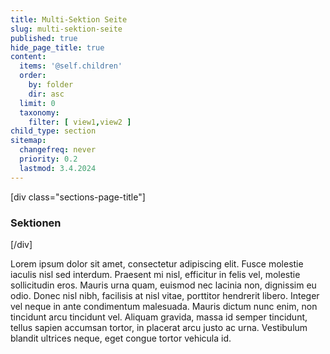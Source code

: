 ```yaml
---
title: Multi-Sektion Seite
slug: multi-sektion-seite
published: true
hide_page_title: true
content:
  items: '@self.children'
  order:
    by: folder
    dir: asc
  limit: 0
  taxonomy:
    filter: [ view1,view2 ]
child_type: section
sitemap:
  changefreq: never
  priority: 0.2
  lastmod: 3.4.2024
---
```


[div class="sections-page-title"]

### Sektionen

[/div]

Lorem ipsum dolor sit amet, consectetur adipiscing elit. Fusce molestie iaculis nisl sed interdum. Praesent mi nisl, efficitur in felis vel, molestie sollicitudin eros. Mauris urna quam, euismod nec lacinia non, dignissim eu odio. Donec nisl nibh, facilisis at nisl vitae, porttitor hendrerit libero. Integer vel neque in ante condimentum malesuada. Mauris dictum nunc enim, non tincidunt arcu tincidunt vel. Aliquam gravida, massa id semper tincidunt, tellus sapien accumsan tortor, in placerat arcu justo ac urna. Vestibulum blandit ultrices neque, eget congue tortor vehicula id.

